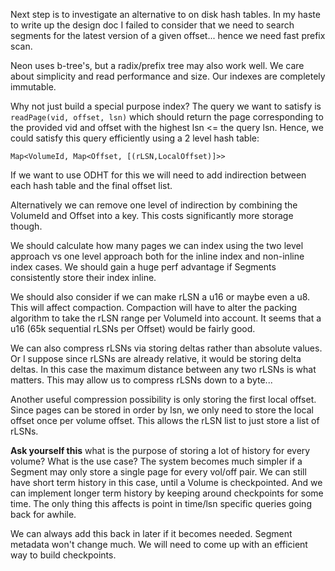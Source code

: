 Next step is to investigate an alternative to on disk hash tables. In my haste to write up the design doc I failed to consider that we need to search segments for the latest version of a given offset... hence we need fast prefix scan.

Neon uses b-tree's, but a radix/prefix tree may also work well. We care about simplicity and read performance and size. Our indexes are completely immutable.

Why not just build a special purpose index? The query we want to satisfy is `readPage(vid, offset, lsn)` which should return the page corresponding to the provided vid and offset with the highest lsn <= the query lsn. Hence, we could satisfy this query efficiently using a 2 level hash table:

`Map<VolumeId, Map<Offset, [(rLSN,LocalOffset)]>>`

If we want to use ODHT for this we will need to add indirection between each hash table and the final offset list.

Alternatively we can remove one level of indirection by combining the VolumeId and Offset into a key. This costs significantly more storage though.

We should calculate how many pages we can index using the two level approach vs one level approach both for the inline index and non-inline index cases. We should gain a huge perf advantage if Segments consistently store their index inline.

We should also consider if we can make rLSN a u16 or maybe even a u8. This will affect compaction. Compaction will have to alter the packing algorithm to take the rLSN range per VolumeId into account. It seems that a u16 (65k sequential rLSNs per Offset) would be fairly good.

We can also compress rLSNs via storing deltas rather than absolute values. Or I suppose since rLSNs are already relative, it would be storing delta deltas. In this case the maximum distance between any two rLSNs is what matters. This may allow us to compress rLSNs down to a byte...

Another useful compression possibility is only storing the first local offset. Since pages can be stored in order by lsn, we only need to store the local offset once per volume offset. This allows the rLSN list to just store a list of rLSNs.

**Ask yourself this** what is the purpose of storing a lot of history for every volume? What is the use case? The system becomes much simpler if a Segment may only store a single page for every vol/off pair. We can still have short term history in this case, until a Volume is checkpointed. And we can implement longer term history by keeping around checkpoints for some time. The only thing this affects is point in time/lsn specific queries going back for awhile.

We can always add this back in later if it becomes needed. Segment metadata won't change much. We will need to come up with an efficient way to build checkpoints.